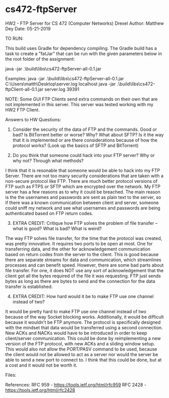 # cs472-ftpServer
HW2 - FTP Server for CS 472 (Computer Networks) Drexel
Author: Matthew Dey
Date: 05-21-2019

TO RUN:

This build uses Gradle for dependency compiling. The Gradle build has a task to create a "fatJar" that can be run with the given parameters below in the root folder of the assignment:

java -jar .\build\libs\cs472-ftpServer-all-0.1.jar <log file> <ip addr>

Examples: 
java -jar .\build\libs\cs472-ftpServer-all-0.1.jar C:\Users\matth\Desktop\server.log localhost
java -jar .\build\libs\cs472-ftpClient-all-0.1.jar server.log 39391

NOTE: Some GUI FTP Clients send extra commands on their own that are not implemented in this server. This server was tested working with my HW2 FTP Client.

Answers to HW Questions:
1. Consider the security of the data of FTP and the commands. Good or bad? Is BitTorrent better or worse? Why? What about SFTP? Is it the way that it is implemented or are there considerations because of how the protocol works? (Look up the basics of SFTP and BitTorrent) 

2. Do you think that someone could hack into your FTP server? Why or why not? Through what methods? 

I think that it is resonable that someone would be able to hack into my FTP Server. There are not too many security considerations that are taken with a non-secure protocol
like FTP. There are much better protocol versions of FTP such as FTPS or SFTP which are encrypted over the network. My FTP server has a few reasons as to why it could be breached. 
The main reason is the the usernames and passwords are sent as plain text to the server, so if there was a known communication between client and server, someone could sniff my network and see what usernames and passwords are being authenticated based on FTP return codes. 

3. EXTRA CREDIT: Critique how FTP solves the problem of file transfer – what is good? What is bad? What is weird? 

The way FTP solves file transfer, for the time that the protocol was created, was pretty innovative. It requires two ports to be open at most. One for transferring data, and the other for acknowledgement communication based on return codes from the server to the client. This is good because there are separate streams for data and communication, which streamlines processes and can benefit speed. However, there are some bad parts about file transfer. For one, it does NOT use any sort of acknowledgement that the client got all the bytes required of the file it was requesting. FTP just sends bytes as long as there are bytes to send and the connection for the data transfer is established. 

4. EXTRA CREDIT: How hard would it be to make FTP use one channel instead of two?

It would be pretty hard to make FTP use one channel instead of two because of the way Socket blocking works. Additionally, it would be difficult because it wouldn't be FTP anymore. The protocol is specifically designed with the mindset that data would be transferred using a second connection. New ACKs and NACKs would have to be introduced in order to keep client/server communication. This could be done by reimplementing a new version of the FTP protocol, with new ACKs and a sliding window setup. This would also not allow the PORT/PASV command to be used, because the client would not be allowed to act as a server nor would the server be able to send a new port to connect to. I think that this could be done, but at a cost and it would not be worth it.

Files:

References: 
RFC 959 - https://tools.ietf.org/html/rfc959
RFC 2428 - https://tools.ietf.org/html/rfc2428


